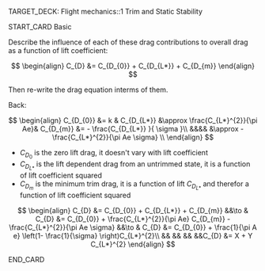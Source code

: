 TARGET_DECK: Flight mechanics::1 Trim and Static Stability




START_CARD
Basic

Describe the influence of each of these drag contributions to overall drag as a function of lift coefficient:

$$ \begin{align}
C_{D} &= C_{D_{0}} + C_{D_{L*}} + C_{D_{m}} 
\end{align} $$

Then re-write the drag equation interms of them.

Back: 

$$ \begin{align}
  C_{D_{0}} &= k & C_{D_{L*}} &\approx \frac{C_{L*}^{2}}{\pi Ae}& C_{D_{m}} &= - \frac{C_{D_{L*}} }{ \sigma }\\
  &&&& &\approx - \frac{C_{L*}^{2}}{\pi Ae \sigma}   \\
\end{align} $$
- $C_{D_{0}}$ is the zero lift drag, it doesn't vary with lift coefficient
- $C_{D_{L*}}$ is the lift dependent drag from an untrimmed state, it is a function of lift coefficient squared
- $C_{D_{m}}$ is the minimum trim drag, it is a function of lift $C_{D_{L*}}$ and therefor a function of lift coefficient squared

$$ \begin{align}
C_{D} &= C_{D_{0}} + C_{D_{L*}} + C_{D_{m}} &&\to & C_{D} &= C_{D_{0}} + \frac{C_{L*}^{2}}{\pi Ae} C_{D_{m}} - \frac{C_{L*}^{2}}{\pi Ae \sigma} &&\to & C_{D} &= C_{D_{0}} + \frac{1}{\pi A e} \left(1- \frac{1}{\sigma} \right)C_{L*}^{2}\\
&& && && &&C_{D} &= X + Y C_{L*}^{2}
\end{align} $$
<!--ID: 1684493021677-->
END_CARD

 

